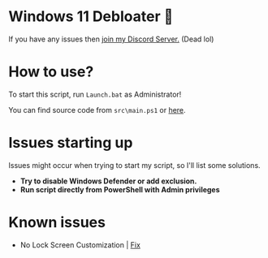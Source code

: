 # Windows 11 Debloater 🚀

If you have any issues then [join my Discord Server.](https://discord.gg/JtMvqaNR5V) (Dead lol)

# How to use?

To start this script, run ``Launch.bat`` as Administrator!

You can find source code from ``src\main.ps1`` or [here](https://github.com/teeotsa/windows-11-debloat/blob/new/src/main.ps1).

# Issues starting up

Issues might occur when trying to start my script, so I'll list some solutions.

* **Try to disable Windows Defender or add exclusion.**
* **Run script directly from PowerShell with Admin privileges**

# Known issues

* No Lock Screen Customization | [Fix](https://github.com/teeotsa/windows-11-debloat/wiki/Wiki-Page-(-NO-IDEAS-MOMENT-)#known-issues)
